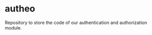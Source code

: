 autheo
===============

Repository to store the code of our authentication and authorization module.